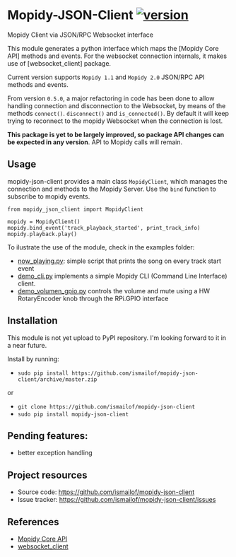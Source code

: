 # Mopidy-JSON-Client [![version](https://img.shields.io/badge/version-0.6.0-blue.svg)](./CHANGELOG.md)

Mopidy Client via JSON/RPC Websocket interface

This module generates a python interface which maps the [Mopidy Core API] methods and events.
For the websocket connection internals, it makes use of [websocket_client] package.

Current version supports `Mopidy 1.1` and `Mopidy 2.0` JSON/RPC API methods and events.

From version `0.5.0`, a major refactoring in code has been done to allow handling connection and disconnection to the Websocket, by means of the methods `connect()`. `disconnect()` and `is_connected()`. By default it will keep trying to reconnect to the mopidy Websocket when the connection is lost.

**This package is yet to be largely improved, so package API changes can be expected in any version**. API to Mopidy calls will remain.

## Usage

mopidy-json-client provides a main class `MopidyClient`, which manages the connection and methods to the Mopidy Server.
Use the `bind` function to subscribe to mopidy events.

    from mopidy_json_client import MopidyClient

    mopidy = MopidyClient()
    mopidy.bind_event('track_playback_started', print_track_info)
    mopidy.playback.play()

To ilustrate the use of the module, check in the examples folder:
   - [now_playing.py](./examples/now_playing.py): simple script that prints the song on every track start event
   - [demo_cli.py](./examples/demo_cli.py) implements a simple Mopidy CLI (Command Line Interface) client.
   - [demo_volumen_gpio.py](./examples/demo_volumen_gpio.py) controls the volume and mute using a HW RotaryEncoder knob through the RPi.GPIO interface

## Installation

This module is not yet upload to PyPI repository. I'm looking forward to it in a near future.

Install by running:
- `sudo pip install https://github.com/ismailof/mopidy-json-client/archive/master.zip`

or
- `git clone https://github.com/ismailof/mopidy-json-client`
- `sudo pip install mopidy-json-client`

## Pending features:
  - better exception handling

## Project resources

- Source code: <https://github.com/ismailof/mopidy-json-client>
- Issue tracker: <https://github.com/ismailof/mopidy-json-client/issues>

## References
- [Mopidy Core API](https://mopidy.readthedocs.org/en/latest/api/core)
- [websocket_client](https://github.com/liris/websocket_client)